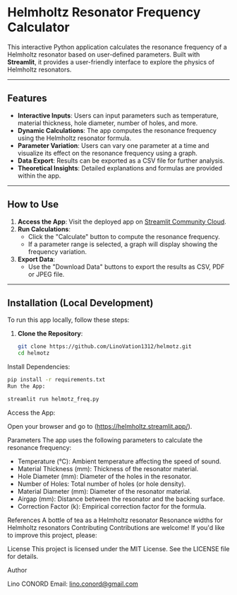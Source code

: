 # Helmholtz Resonator Frequency Calculator

This interactive Python application calculates the resonance frequency of a Helmholtz resonator based on user-defined parameters. Built with **Streamlit**, it provides a user-friendly interface to explore the physics of Helmholtz resonators.

---

## Features

- **Interactive Inputs**: Users can input parameters such as temperature, material thickness, hole diameter, number of holes, and more.
- **Dynamic Calculations**: The app computes the resonance frequency using the Helmholtz resonator formula.
- **Parameter Variation**: Users can vary one parameter at a time and visualize its effect on the resonance frequency using a graph.
- **Data Export**: Results can be exported as a CSV file for further analysis.
- **Theoretical Insights**: Detailed explanations and formulas are provided within the app.

---

## How to Use

1. **Access the App**: Visit the deployed app on [Streamlit Community Cloud](https://helmholtz.streamlit.app/).
2. **Run Calculations**:
   - Click the "Calculate" button to compute the resonance frequency.
   - If a parameter range is selected, a graph will display showing the frequency variation.
3. **Export Data**:
   - Use the "Download Data" buttons to export the results as CSV, PDF or JPEG file.

---

## Installation (Local Development)

To run this app locally, follow these steps:

1. **Clone the Repository**:

   ```bash
   git clone https://github.com/LinoVation1312/helmotz.git
   cd helmotz
Install Dependencies:

   ```bash
pip install -r requirements.txt
Run the App:
```
 ```bash
streamlit run helmotz_freq.py
```
Access the App:

Open your browser and go to (https://helmholtz.streamlit.app/).

Parameters
The app uses the following parameters to calculate the resonance frequency:

- Temperature (°C): Ambient temperature affecting the speed of sound.
- Material Thickness (mm): Thickness of the resonator material.
- Hole Diameter (mm): Diameter of the holes in the resonator.
- Number of Holes: Total number of holes (or hole density).
- Material Diameter (mm): Diameter of the resonator material.
- Airgap (mm): Distance between the resonator and the backing surface.
- Correction Factor (k): Empirical correction factor for the formula.


References
A bottle of tea as a Helmholtz resonator
Resonance widths for Helmholtz resonators
Contributing
Contributions are welcome! If you'd like to improve this project, please:

License
This project is licensed under the MIT License. See the LICENSE file for details.

Author

Lino CONORD
Email: lino.conord@gmail.com






